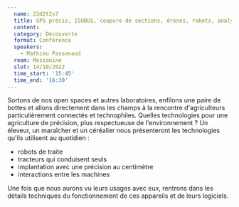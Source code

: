 ```yaml
---
  name: 22d2t2s7
  title: GPS précis, ISOBUS, coupure de sections, drones, robots, analyses... la place de la tech dans l'agriculture d'aujourd'hui
  content:
  category: Découverte
  format: Conférence 
  speakers: 
    - Mathieu Passenaud
  room: Mezzanine
  slot: 14/10/2022
  time_start: '15:45'
  time_end: '16:30'
---
```

Sortons de nos open spaces et autres laboratoires, enfilons une paire de bottes et allons directement dans les champs à la rencontre d'agriculteurs particulièrement connectés et technophiles. Quelles technologies pour une agriculture de précision, plus respectueuse de l'environnement ? Un éleveur, un maraîcher et un céréalier nous présenteront les technologies qu'ils utilisent au quotidien :

- robots de traite
- tracteurs qui conduisent seuls
- implantation avec une précision au centimètre
- interactions entre les machines

Une fois que nous aurons vu leurs usages avec eux, rentrons dans les détails techniques du fonctionnement de ces appareils et de leurs logiciels.
